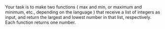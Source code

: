 Your task is to make two functions 
( max and min, or maximum and minimum, etc., depending on the language ) that receive a list of integers as input, and return the largest and lowest number in that list, respectively.
 Each function returns one number.

